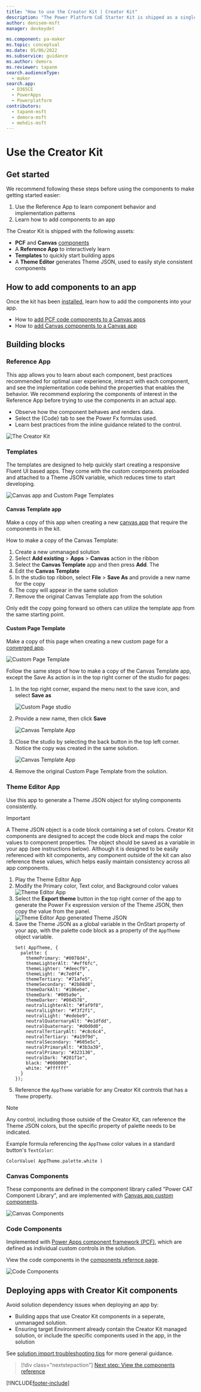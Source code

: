 ```yaml
---
title: "How to use the Creator Kit | Creator Kit"
description: "The Power Platform CoE Starter Kit is shipped as a single self-contained solution. Learn about the building blocks  designed to help you create fluent UI based apps"
author: denisem-msft
manager: devkeydet

ms.component: pa-maker
ms.topic: conceptual
ms.date: 05/06/2022
ms.subservice: guidance
ms.author: demora
ms.reviewer: tapanm
search.audienceType: 
  - maker
search.app: 
  - D365CE
  - PowerApps
  - Powerplatform
contributors:
  - tapanm-msft
  - demora-msft
  - mehdis-msft
---
```

# Use the Creator Kit

## Get started
We recommend following these steps before using the components to make getting started easier:
1. Use the Reference App to learn component behavior and implementation patterns
1. Learn how to add components to an app

The Creator Kit is shipped with the following assets:
- **PCF** and **Canvas** [components](components.md)
- A **Reference App** to interactively learn
- **Templates** to quickly start building apps
- A **Theme Editor** generates Theme JSON, used to easily style consistent components

## How to add components to an app
Once the kit has been [installed](setup.md), learn how to add the components into your app.
- How to [add PCF code components to a Canvas apps](https://docs.microsoft.com/power-apps/developer/component-framework/component-framework-for-canvas-apps#add-components-to-a-canvas-app)
- How to [add Canvas components to a Canvas app](https://docs.microsoft.com/power-apps/maker/canvas-apps/component-library#import-from-a-component-library)

## Building blocks

### Reference App
This app allows you to learn about each component, best practices recommended for optimal user experience, interact with each component, and see the implementation code behind the properties that enables the behavior. We recommend exploring the components of interest in the Reference App before trying to use the components in an actual app.

- Observe how the component behaves and renders data.
- Select the {Code} tab to see the Power Fx formulas used.
- Learn best practices from the inline guidance related to the control.


 ![The Creator Kit](media/ReferenceApp.png "The Creator Kit")

### Templates
The templates are designed to help quickly start creating a responsive Fluent UI based apps. They come with the custom components preloaded and attached to a Theme JSON variable, which reduces time to start developing.

   ![Canvas app and Custom Page Templates](media/template-app.png "Canvas Template App")

#### Canvas Template app
Make a copy of this app when creating a new [canvas app](https://docs.microsoft.com/power-apps/maker/canvas-apps/getting-started) that require the components in the kit.


How to make a copy of the Canvas Template:
1. Create a new unmanaged solution
1. Select **Add existing** > **Apps** > **Canvas** action in the ribbon
1. Select the **Canvas Template** app and then press **Add**. The 
1. Edit the **Canvas Template**
1. In the studio top ribbon, select **File** > **Save As** and provide a new name for the copy
1. The copy will appear in the same solution
1. Remove the original Canvas Template app from the solution

Only edit the copy going forward so others can utilize the template app from the same starting point.

#### Custom Page Template
Make a copy of this page when creating a new custom page for a [converged app](https://docs.microsoft.com/power-apps/maker/model-driven-apps/model-app-page-overview).

   ![Custom Page Template](media/custom-page-studio.png "Custom Page Template")

Follow the same steps of how to make a copy of the Canvas Template app, except the Save As action is in the top right corner of the studio for pages:

1. In the top right corner, expand the menu next to the save icon, and select **Save as**

   ![Custom Page studio](media/custom-page-save.png "Custom Page studio save as menu")

1. Provide a new name, then click **Save**

   ![Canvas Template App](media/custom-page-saveas.png "Custom Page studio rename dialog")

1. Close the studio by selecting the back button in the top left corner. Notice the copy was created in the same solution.
 
   ![Canvas Template App](media/custom-page-added.png "Custom Page in solution")

1. Remove the original Custom Page Template from the solution.

### Theme Editor App
Use this app to generate a Theme JSON object for styling components consistently.

> [!IMPORTANT]
> A Theme JSON object is a code block containing a set of colors. Creator Kit components are designed to accept the code block and maps the color values to component properties. The object should be saved as a variable in your app (see instructions below). Although it is designed to be easily referenced with kit components, any component outside of the kit can also reference these values, which helps easily maintain consistency across all app components.

1. Play the Theme Editor App
1. Modify the Primary color, Text color, and Background color values
   ![Theme Editor App](media/theme-editor.png "Theme Editor App")
1. Select the **Export theme** button in the top right corner of the app to generate the Power Fx expression version of the Theme JSON, then copy the value from the panel.
    ![Theme Editor App generated Theme JSON](media/theme-editor-json.png "Theme Editor App generated Theme JSON")
1. Save the Theme JSON as a global variable in the OnStart property of your app, with the palette code block as a property of the `AppTheme` object variable.
    ```powerapps-dot
    Set( AppTheme, {
      palette: {
        themePrimary: "#0078d4",
        themeLighterAlt: "#eff6fc",
        themeLighter: "#deecf9",
        themeLight: "#c7e0f4",
        themeTertiary: "#71afe5",
        themeSecondary: "#2b88d8",
        themeDarkAlt: "#106ebe",
        themeDark: "#005a9e",
        themeDarker: "#004578",
        neutralLighterAlt: "#faf9f8",
        neutralLighter: "#f3f2f1",
        neutralLight: "#edebe9",
        neutralQuaternaryAlt: "#e1dfdd",
        neutralQuaternary: "#d0d0d0",
        neutralTertiaryAlt: "#c8c6c4",
        neutralTertiary: "#a19f9d",
        neutralSecondary: "#605e5c",
        neutralPrimaryAlt: "#3b3a39",
        neutralPrimary: "#323130",
        neutralDark: "#201f1e",
        black: "#000000",
        white: "#ffffff"
      }
    });
    ```
1. Reference the `AppTheme` variable for any Creator Kit controls that has a `Theme` property.

> [!NOTE] 
> Any control, including those outside of the Creator Kit, can reference the Theme JSON colors, but the specific property of palette needs to be indicated.

Example formula referencing the `AppTheme` color values in a standard button's `TextColor`:
```powerapps-dot
ColorValue( AppTheme.palette.white )
```

### Canvas Components
These components are defined in the component library called "Power CAT Component Library", and are implemented with [Canvas app custom components](https://docs.microsoft.com/power-apps/maker/canvas-apps/create-component).

   ![Canvas Components](media/canvascomponents.png "Canvas Components")

### Code Components
Implemented with [Power Apps component framework (PCF)](https://docs.microsoft.com/power-apps/developer/component-framework/custom-controls-overview), which are defined as individual custom controls in the solution.

View the code components in the [components refernce page](components.md).

   ![Code Components](media/pcfcomponents.png "Code Components")

## Deploying apps with Creator Kit components
Avoid solution dependency issues when deploying an app by:
- Building apps that use Creator Kit components in a seperate, unmanaged solution.
- Ensuring target Environment already contain the Creator Kit managed solution, or include the specific components used in the app, in the solution

See [solution import troubleshooting tips](https://docs.microsoft.com/troubleshoot/dynamics-365/sales/troubleshoot-solution-import-errors-in-dynamics-365) for more general guidance.

> [!div class="nextstepaction"]
> [Next step: View the components reference](components.md)

[!INCLUDE[footer-include](../../includes/footer-banner.md)]
